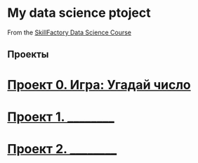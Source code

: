 # My data science ptoject
From the [SkillFactory Data Science Course](https://apps.skillfactory.ru/learning/course)

## Проекты

# [Проект 0. Игра: Угадай число](https://github.com/MorozovOV/morosowoleg/blob/main/project_0/game_v2.py)
# [Проект 1. ________](________)
# [Проект 2. ________](________)

